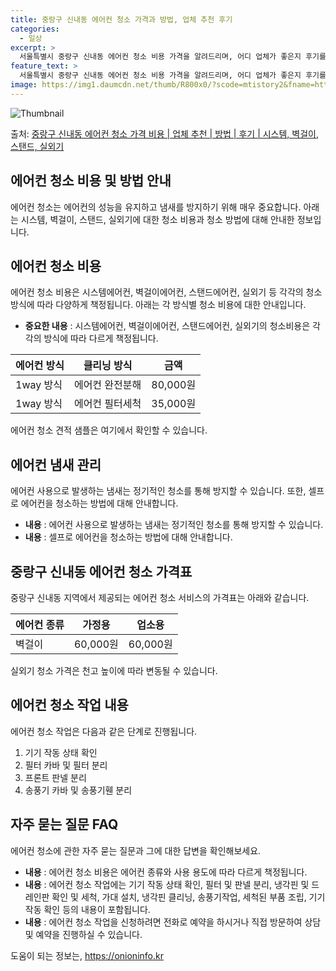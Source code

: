 ```yaml
---
title: 중랑구 신내동 에어컨 청소 가격과 방법, 업체 추천 후기
categories:
  - 일상
excerpt: >
  서울특별시 중랑구 신내동 에어컨 청소 비용 가격을 알려드리며, 어디 업체가 좋은지 후기를 통해 알아보겠습니다. 현재 글에서는 시스템, 벽걸이, 스탠드, 실외기 각각에 대해 청소 비용이 나와 있으니 참고하시면 되겠습니다. 에어컨 분해 청소 방법 보기 👈 클릭셀프 에어컨 청소 방법 보기👈 클릭중랑구 신내동 에어컨 청소 비용시스템에어컨 방식클리닝방식금액1way 방식에어컨 완전분해80,000원1way 방식에어컨 필터세척35,000원2way 방식에어컨 완전분해90,000원2way 방식에어컨 필터세척35,000원4way 방식에어컨 완전분해120,000원4way 방식에어컨 필터세척35,000원원형방식에어컨 완전분해140,000원원형방식에어컨 필터세척35,000원에어컨 청소 견적 샘플 보기 👈 클릭에어컨 냄새의 원인에..
feature_text: >
  서울특별시 중랑구 신내동 에어컨 청소 비용 가격을 알려드리며, 어디 업체가 좋은지 후기를 통해 알아보겠습니다. 현재 글에서는 시스템, 벽걸이, 스탠드, 실외기 각각에 대해 청소 비용이 나와 있으니 참고하시면 되겠습니다. 에어컨 분해 청소 방법 보기 👈 클릭셀프 에어컨 청소 방법 보기👈 클릭중랑구 신내동 에어컨 청소 비용시스템에어컨 방식클리닝방식금액1way 방식에어컨 완전분해80,000원1way 방식에어컨 필터세척35,000원2way 방식에어컨 완전분해90,000원2way 방식에어컨 필터세척35,000원4way 방식에어컨 완전분해120,000원4way 방식에어컨 필터세척35,000원원형방식에어컨 완전분해140,000원원형방식에어컨 필터세척35,000원에어컨 청소 견적 샘플 보기 👈 클릭에어컨 냄새의 원인에..
image: https://img1.daumcdn.net/thumb/R800x0/?scode=mtistory2&fname=https%3A%2F%2Fblog.kakaocdn.net%2Fdn%2Flkxet%2FbtsHxx8UNi7%2Fq7HDD8FaFBUgH959WmQLd1%2Fimg.webp
---
```


![Thumbnail](https://img1.daumcdn.net/thumb/R800x0/?scode=mtistory2&fname=https%3A%2F%2Fblog.kakaocdn.net%2Fdn%2Flkxet%2FbtsHxx8UNi7%2Fq7HDD8FaFBUgH959WmQLd1%2Fimg.webp)

<p>출처: <a href="https://onioninfo.kr/entry/%EC%A4%91%EB%9E%91%EA%B5%AC-%EC%8B%A0%EB%82%B4%EB%8F%99-%EC%97%90%EC%96%B4%EC%BB%A8-%EC%B2%AD%EC%86%8C-%EA%B0%80%EA%B2%A9-%EB%B9%84%EC%9A%A9-%EC%97%85%EC%B2%B4-%EC%B6%94%EC%B2%9C-%EB%B0%A9%EB%B2%95-%ED%9B%84%EA%B8%B0-%EC%8B%9C%EC%8A%A4%ED%85%9C-%EB%B2%BD%EA%B1%B8%EC%9D%B4-%EC%8A%A4%ED%83%A0%EB%93%9C-%EC%8B%A4%EC%99%B8%EA%B8%B0" rel="dofollow">중랑구 신내동 에어컨 청소 가격 비용 | 업체 추천 | 방법 | 후기 | 시스템, 벽걸이, 스탠드, 실외기</a> </p>

## 에어컨 청소 비용 및 방법 안내

에어컨 청소는 에어컨의 성능을 유지하고 냄새를 방지하기 위해 매우 중요합니다. 아래는 시스템, 벽걸이, 스탠드, 실외기에 대한 청소 비용과
청소 방법에 대해 안내한 정보입니다.

## 에어컨 청소 비용

에어컨 청소 비용은 시스템에어컨, 벽걸이에어컨, 스탠드에어컨, 실외기 등 각각의 청소 방식에 따라 다양하게 책정됩니다. 아래는 각 방식별
청소 비용에 대한 안내입니다.

  * **중요한 내용** : 시스템에어컨, 벽걸이에어컨, 스탠드에어컨, 실외기의 청소비용은 각각의 방식에 따라 다르게 책정됩니다.

**에어컨 방식** | **클리닝 방식** | **금액**  
---|---|---  
1way 방식 | 에어컨 완전분해 | 80,000원  
1way 방식 | 에어컨 필터세척 | 35,000원  
  
에어컨 청소 견적 샘플은 여기에서 확인할 수 있습니다.

## 에어컨 냄새 관리

에어컨 사용으로 발생하는 냄새는 정기적인 청소를 통해 방지할 수 있습니다. 또한, 셀프로 에어컨을 청소하는 방법에 대해 안내합니다.

  * **내용** : 에어컨 사용으로 발생하는 냄새는 정기적인 청소를 통해 방지할 수 있습니다.
  * **내용** : 셀프로 에어컨을 청소하는 방법에 대해 안내합니다.

## 중랑구 신내동 에어컨 청소 가격표

중랑구 신내동 지역에서 제공되는 에어컨 청소 서비스의 가격표는 아래와 같습니다.

**에어컨 종류** | **가정용** | **업소용**  
---|---|---  
벽걸이 | 60,000원 | 60,000원  
  
실외기 청소 가격은 천고 높이에 따라 변동될 수 있습니다.

## 에어컨 청소 작업 내용

에어컨 청소 작업은 다음과 같은 단계로 진행됩니다.

  1. 기기 작동 상태 확인
  2. 필터 카바 및 필터 분리
  3. 프론트 판넬 분리
  4. 송풍기 카바 및 송풍기휀 분리

## 자주 묻는 질문 FAQ

에어컨 청소에 관한 자주 묻는 질문과 그에 대한 답변을 확인해보세요.

  * **내용** : 에어컨 청소 비용은 에어컨 종류와 사용 용도에 따라 다르게 책정됩니다.
  * **내용** : 에어컨 청소 작업에는 기기 작동 상태 확인, 필터 및 판넬 분리, 냉각핀 및 드레인판 확인 및 세척, 가대 설치, 냉각핀 클리닝, 송풍기작업, 세척된 부품 조립, 기기 작동 확인 등의 내용이 포함됩니다.
  * **내용** : 에어컨 청소 작업을 신청하려면 전화로 예약을 하시거나 직접 방문하여 상담 및 예약을 진행하실 수 있습니다.

 

도움이 되는 정보는, <a href="https://onioninfo.kr" rel="dofollow">https://onioninfo.kr</a>


